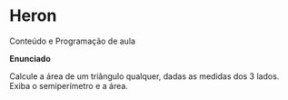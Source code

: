 # Heron
Conteúdo e Programação de aula

**Enunciado**

Calcule a área de um triângulo qualquer, dadas as medidas dos 3 lados. Exiba o semiperímetro e a área.
